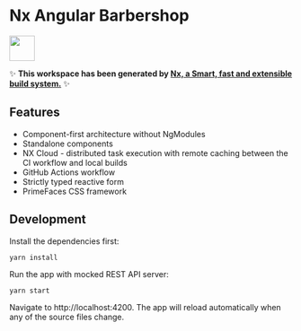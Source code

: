 # Nx Angular Barbershop

<a href="https://nx.dev" target="_blank" rel="noreferrer"><img src="https://raw.githubusercontent.com/nrwl/nx/master/images/nx-logo.png" width="45"></a>

✨ **This workspace has been generated by [Nx, a Smart, fast and extensible build system.](https://nx.dev)** ✨

## Features

- Component-first architecture without NgModules
- Standalone components
- NX Cloud - distributed task execution with remote caching between the CI workflow and local builds
- GitHub Actions workflow
- Strictly typed reactive form
- PrimeFaces CSS framework

## Development

Install the dependencies first:

```shell
yarn install
```

Run the app with mocked REST API server:

```shell
yarn start
```

Navigate to http://localhost:4200. The app will reload automatically when any of the source files change.
